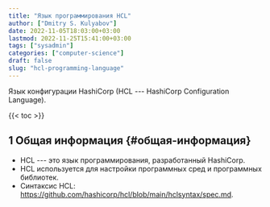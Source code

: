 ```yaml
---
title: "Язык программирования HCL"
author: ["Dmitry S. Kulyabov"]
date: 2022-11-05T18:03:00+03:00
lastmod: 2022-11-25T15:41:00+03:00
tags: ["sysadmin"]
categories: ["computer-science"]
draft: false
slug: "hcl-programming-language"
---
```


Язык конфигурации HashiCorp (HCL --- HashiCorp Configuration Language).

<!--more-->

{{< toc >}}


## <span class="section-num">1</span> Общая информация {#общая-информация}

-   HCL --- это язык программирования, разработанный HashiCorp.
-   HCL используется для настройки программных сред и программных библиотек.
-   Синтаксис HCL: <https://github.com/hashicorp/hcl/blob/main/hclsyntax/spec.md>.
